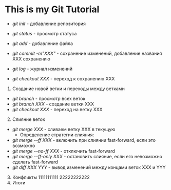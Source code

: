 # This is my Git Tutorial #

* *git init* - добавление репозитория

* *git status* - просмотр статуса

* *git add* - добавление файла

* *git commit -m"XXX"* - сохранение изменений, добавление названия XXX сохранению

* *git log* - журнал изменений

* *git checkout XXX* - переход к сохранению XXX

1. Создание новой ветки и переходы между ветками
* *git branch* - просмотр всех веток
* *git branch XXX* - создание ветки ХХХ
* *git checkout XXX* - переход на ветку ХХХ

2. Слияние веток
* *git merge ХХХ* - сливаем ветку ХХХ в текущую
  * Определение стратегии слияния:
* *git merge --ff XXX* - включить при слиянии fast-forward, если это возможно
* *git merge --no-ff XXX* - отключить fast-forward
* *git merge --ff-only XXX* - остановить слияние, если его невозможно сделать fast-forward 
* *git diff XXX YYY* - вывод изменений между концами веток XXX и YYY

3. Конфликты
11111111111
22222222222
4. Итоги